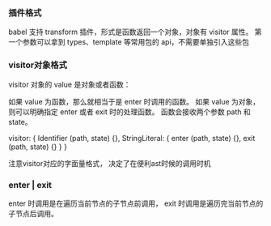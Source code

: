 ### 插件格式
babel 支持 transform 插件，形式是函数返回一个对象，对象有 visitor 属性。
第一个参数可以拿到 types、template 等常用包的 api，不需要单独引入这些包



### visitor对象格式
visitor 对象的 value 是对象或者函数：

如果 value 为函数，那么就相当于是 enter 时调用的函数。
如果 value 为对象，则可以明确指定 enter 或者 exit 时的处理函数。
函数会接收两个参数 path 和 state。

visitor: {
    Identifier (path, state) {},
    StringLiteral: {
        enter (path, state) {},
        exit (path, state) {}
    }
}

<Bold>注意visitor对应的字面量格式， 决定了在便利ast时候的调用时机</Bold>


### enter | exit
enter 时调用是在遍历当前节点的子节点前调用，
exit 时调用是遍历完当前节点的子节点后调用。